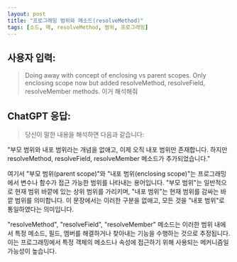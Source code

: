 ```yaml
---
layout: post
title: "프로그래밍 범위와 메소드(resolveMethod)"
tags: [소드, 메, resolveMethod, 범위, 프로그래밍]
---
```


## 사용자 입력:
> Doing away with concept of enclosing vs parent scopes. Only enclosing scope now but added resolveMethod, resolveField, resolveMember methods. 이거 해석해줘

## ChatGPT 응답:
> 당신이 말한 내용을 해석하면 다음과 같습니다:

"부모 범위와 내포 범위라는 개념을 없애고, 이제 오직 내포 범위만 존재합니다. 하지만 resolveMethod, resolveField, resolveMember 메소드가 추가되었습니다."

여기서 "부모 범위(parent scope)"와 "내포 범위(enclosing scope)"는 프로그래밍에서 변수나 함수가 접근 가능한 범위를 나타내는 용어입니다. "부모 범위"는 일반적으로 현재 범위 바깥에 있는 상위 범위를 가리키며, "내포 범위"는 현재 범위를 감싸는 바깥 범위를 의미합니다. 이 문장에서는 이러한 구분을 없애고, 모든 것을 "내포 범위"로 통일하였다는 의미입니다.

"resolveMethod", "resolveField", "resolveMember" 메소드는 이러한 범위 내에서 특정 메소드, 필드, 멤버를 해결하거나 찾아내는 기능을 수행하는 것으로 추정됩니다. 이는 프로그래밍에서 특정 객체의 메소드나 속성에 접근하기 위해 사용되는 메커니즘일 가능성이 높습니다.

